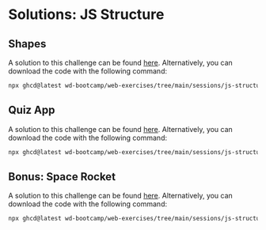 # Solutions: JS Structure

## Shapes

A solution to this challenge can be found [here](https://github.com/wd-bootcamp/web-exercises/tree/main/sessions/js-structure/shapes_solution). Alternatively, you can download the code with the following command:

```bash
npx ghcd@latest wd-bootcamp/web-exercises/tree/main/sessions/js-structure/shapes_solution
```

## Quiz App

A solution to this challenge can be found [here](https://github.com/wd-bootcamp/web-exercises/tree/main/sessions/js-structure/quiz-app_solution). Alternatively, you can download the code with the following command:

```bash
npx ghcd@latest wd-bootcamp/web-exercises/tree/main/sessions/js-structure/quiz-app_solution
```

## Bonus: Space Rocket

A solution to this challenge can be found [here](https://github.com/wd-bootcamp/web-exercises/tree/main/sessions/js-structure/spacerocket_solution). Alternatively, you can download the code with the following command:

```bash
npx ghcd@latest wd-bootcamp/web-exercises/tree/main/sessions/js-structure/spacerocket_solution
```
